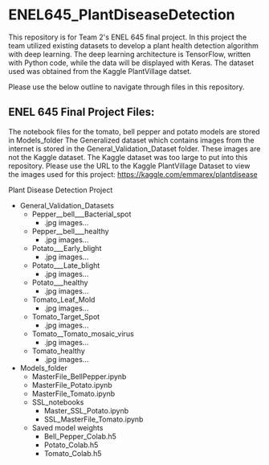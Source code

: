 # ENEL645_PlantDiseaseDetection

This repository is for Team 2's ENEL 645 final project. In this project the team utilized existing datasets to develop a plant health detection algorithm with deep learning. The deep learning architecture is TensorFlow, written with Python code, while the data will be displayed with Keras. The dataset used was obtained from the Kaggle PlantVillage datset.

Please use the below outline to navigate through files in this repository.
## ENEL 645 Final Project Files:
The notebook files for the tomato, bell pepper and potato models are stored in Models_folder
The Generalized dataset which contains images from the internet is stored in the General_Validation_Dataset folder. These images are not the Kaggle dataset. 
The Kaggle dataset was too large to put into this repository. Please use the URL to the Kaggle PlantVillage Dataset to view the images used for this project: https://kaggle.com/emmarex/plantdisease

Plant Disease Detection Project
* General_Validation_Datasets
    * Pepper__bell___Bacterial_spot
        * .jpg images...
    * Pepper__bell___healthy
        * .jpg images...
    * Potato___Early_blight
        * .jpg images...
    * Potato___Late_blight
        * .jpg images...
    * Potato___healthy
        * .jpg images...
    * Tomato_Leaf_Mold
        * .jpg images...
    * Tomato_Target_Spot
        * .jpg images...
    * Tomato__Tomato_mosaic_virus
        * .jpg images...
    * Tomato_healthy
        * .jpg images...
* Models_folder
    * MasterFile_BellPepper.ipynb
    * MasterFile_Potato.ipynb
    * MasterFile_Tomato.ipynb
    * SSL_notebooks
        * Master_SSL_Potato.ipynb
        * SSL_MasterFile_Tomato.ipynb
    * Saved model weights
        * Bell_Pepper_Colab.h5
        * Potato_Colab.h5
        * Tomato_Colab.h5
             
                    
                   
